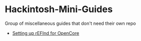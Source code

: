 # Hackintosh-Mini-Guides
Group of miscellaneous guides that don't need their own repo


* [Setting up rEFInd for OpenCore](/refind.md)
